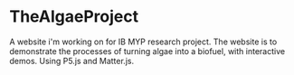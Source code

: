 # TheAlgaeProject
A website i'm working on for IB MYP research project. The website is to demonstrate the processes 
of turning algae into a biofuel, with interactive demos. Using P5.js and Matter.js.
